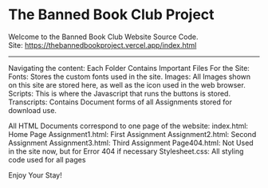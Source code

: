 # The Banned Book Club Project
Welcome to the Banned Book Club Website Source Code.<br>
Site: https://thebannedbookproject.vercel.app/index.html
***
Navigating the content:
Each Folder Contains Important Files For the Site:
Fonts: Stores the custom fonts used in the site.
Images: All Images shown on this site are stored here, as well as the icon used in the web browser.
Scripts: This is where the Javascript that runs the buttons is stored.
Transcripts: Contains Document forms of all Assignments stored for download use. 

All HTML Documents correspond to one page of the website:
index.html: Home Page
Assignment1.html: First Assignment
Assignment2.html: Second Assignment
Assignment3.html: Third Assignment
Page404.html: Not Used in the site now, but for Error 404 if necessary
Stylesheet.css: All styling code used for all pages

Enjoy Your Stay!
